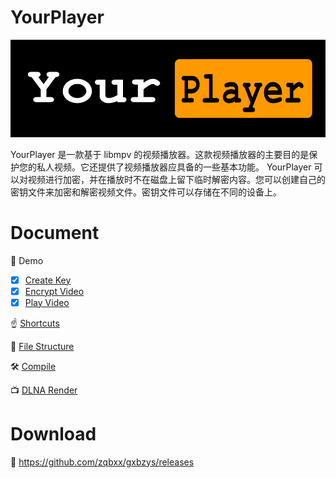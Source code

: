# YourPlayer
![YourPlayer](doc/images/yourplayerlogo.png "YourPlayer")


YourPlayer 是一款基于 libmpv 的视频播放器。这款视频播放器的主要目的是保护您的私人视频。它还提供了视频播放器应具备的一些基本功能。
YourPlayer 可以对视频进行加密，并在播放时不在磁盘上留下临时解密内容。您可以创建自己的密钥文件来加密和解密视频文件。密钥文件可以存储在不同的设备上。

# Document

:movie_camera: Demo 

- [x] [Create Key](doc/CreateKey.md)
- [x] [Encrypt Video](doc/EncryptVideo.md)
- [x] [Play Video](doc/PlayEncryptedVideo.md)

:point_up:  [Shortcuts](doc/Shortcuts.md)

:bricks: [File Structure](doc/file_structure.md)

:hammer_and_wrench: [Compile](doc/compile.md)

:tv: [DLNA Render](https://github.com/zqbxx/gxbzys-dlna-render)

# Download
:link: https://github.com/zqbxx/gxbzys/releases
